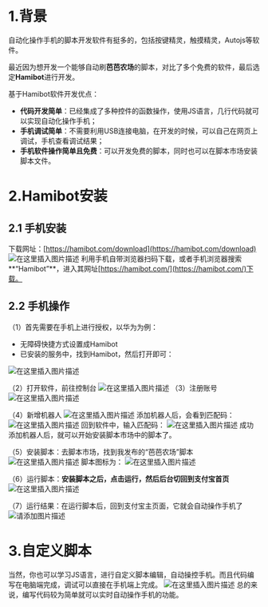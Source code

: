 ﻿
# 1.背景
自动化操作手机的脚本开发软件有挺多的，包括按键精灵，触摸精灵，Autojs等软件。

最近因为想开发一个能够自动刷**芭芭农场**的脚本，对比了多个免费的软件，最后选定**Hamibot**进行开发。

基于Hamibot软件开发优点：
- **代码开发简单**：已经集成了多种控件的函数操作，使用JS语言，几行代码就可以实现自动化操作手机；
- **手机调试简单**：不需要利用USB连接电脑，在开发的时候，可以自己在网页上调试，手机查看调试结果；
- **手机软件操作简单且免费**：可以开发免费的脚本，同时也可以在脚本市场安装脚本文件。

# 2.Hamibot安装
## 2.1 手机安装
下载网址：[https://hamibot.com/download](https://hamibot.com/download)
![在这里插入图片描述](https://img-blog.csdnimg.cn/b249d7cb9f4c44a7b6293afa85cdb100.png?x-oss-process=image/watermark,type_ZHJvaWRzYW5zZmFsbGJhY2s,shadow_50,text_Q1NETiBA5rSb5YWLLeadjg==,size_20,color_FFFFFF,t_70,g_se,x_16)
利用手机自带浏览器扫码下载，或者手机浏览器搜索**“Hamibot”**，进入其网址[https://hamibot.com/](https://hamibot.com/)下载。

## 2.2 手机操作
（1）首先需要在手机上进行授权，以华为为例：

- 无障碍快捷方式设置成Hamibot
- 已安装的服务中，找到Hamibot，然后打开即可：

![在这里插入图片描述](https://img-blog.csdnimg.cn/75988bb54757453cb500b2fc5a7c2431.png)

（2）打开软件，前往控制台
![在这里插入图片描述](https://img-blog.csdnimg.cn/afd52fdc82e046f2822e24ad95d4f5d1.png)
（3）注册账号
![在这里插入图片描述](https://img-blog.csdnimg.cn/c34adf5674a942f791747830418602de.jpg?x-oss-process=image/watermark,type_ZHJvaWRzYW5zZmFsbGJhY2s,shadow_50,text_Q1NETiBA5rSb5YWLLeadjg==,size_20,color_FFFFFF,t_70,g_se,x_16)

（4）新增机器人
![在这里插入图片描述](https://img-blog.csdnimg.cn/ae25bce77efd4826b26b9b865d45f733.png)
添加机器人后，会看到匹配码：
![在这里插入图片描述](https://img-blog.csdnimg.cn/1bcfec9a094c4492b0c5e970cf33d6cc.png)
回到软件中，输入匹配码：
![在这里插入图片描述](https://img-blog.csdnimg.cn/4ce0f0b3f74449a18f26c135bcb0d28b.png)
成功添加机器人后，就可以开始安装脚本市场中的脚本了。

（5）安装脚本：去脚本市场，找到我发布的“芭芭农场”脚本
![在这里插入图片描述](https://img-blog.csdnimg.cn/d49fabf6240d4d259411d0a055c6f924.png?x-oss-process=image/watermark,type_ZHJvaWRzYW5zZmFsbGJhY2s,shadow_50,text_Q1NETiBA5rSb5YWLLeadjg==,size_20,color_FFFFFF,t_70,g_se,x_16)
脚本图标为：
![在这里插入图片描述](https://img-blog.csdnimg.cn/c3d36b4198524c82abddef93581567a0.png)

（6）运行脚本：**安装脚本之后，点击运行，然后后台切回到支付宝首页**
![在这里插入图片描述](https://img-blog.csdnimg.cn/ed6bf0561dc045b2bc6cdd11a0b22cf0.png?x-oss-process=image/watermark,type_ZHJvaWRzYW5zZmFsbGJhY2s,shadow_50,text_Q1NETiBA5rSb5YWLLeadjg==,size_20,color_FFFFFF,t_70,g_se,x_16)


（7）运行结果：在运行脚本后，回到支付宝主页面，它就会自动操作手机了
![请添加图片描述](https://img-blog.csdnimg.cn/10d5ff6cb6da4b04b6fd2be646a7cd70.gif)


# 3.自定义脚本
当然，你也可以学习JS语言，进行自定义脚本编辑，自动操控手机。而且代码编写在电脑端完成，调试可以直接在手机端上完成。
![在这里插入图片描述](https://img-blog.csdnimg.cn/d0d18fb492884e6a87c1d96a27f2983b.png?x-oss-process=image/watermark,type_ZHJvaWRzYW5zZmFsbGJhY2s,shadow_50,text_Q1NETiBA5rSb5YWLLeadjg==,size_20,color_FFFFFF,t_70,g_se,x_16)
总的来说，编写代码较为简单就可以实时自动操作手机的功能。

